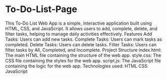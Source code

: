# To-Do-List-Page
This To-Do List Web App is a simple, interactive application built using HTML, CSS, and JavaScript. It allows users to add, complete, delete, and filter tasks, helping to manage daily activities effectively.
Features
Add Tasks: Users can add new tasks.
Complete Tasks: Users can mark tasks as completed.
Delete Tasks: Users can delete tasks.
Filter Tasks: Users can filter tasks by All, Completed, and Incomplete.
Project Structure
index.html: The main HTML file containing the structure of the web app.
style.css: The CSS file containing the styles for the web app.
script.js: The JavaScript file containing the logic for the web app.
Technologies used:
HTML
CSS
JavaScript


